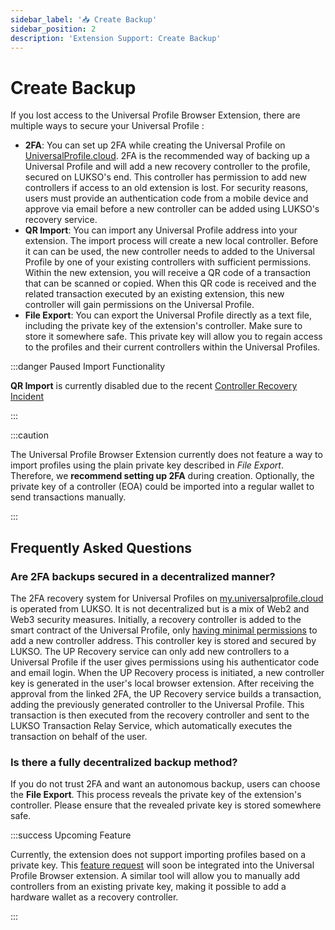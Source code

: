 ```yaml
---
sidebar_label: '📥 Create Backup'
sidebar_position: 2
description: 'Extension Support: Create Backup'
---
```


# Create Backup

If you lost access to the Universal Profile Browser Extension, there are multiple ways to secure your Universal Profile :

- **2FA**: You can set up 2FA while creating the Universal Profile on [UniversalProfile.cloud](https://universalprofile.cloud/). 2FA is the recommended way of backing up a Universal Profile and will add a new recovery controller to the profile, secured on LUKSO's end. This controller has permission to add new controllers if access to an old extension is lost. For security reasons, users must provide an authentication code from a mobile device and approve via email before a new controller can be added using LUKSO's recovery service.
- **QR Import**: You can import any Universal Profile address into your extension. The import process will create a new local controller. Before it can can be used, the new controller needs to added to the Universal Profile by one of your existing controllers with sufficient permissions. Within the new extension, you will receive a QR code of a transaction that can be scanned or copied. When this QR code is received and the related transaction executed by an existing extension, this new controller will gain permissions on the Universal Profile.
- **File Export**: You can export the Universal Profile directly as a text file, including the private key of the extension's controller. Make sure to store it somewhere safe. This private key will allow you to regain access to the profiles and their current controllers within the Universal Profiles.

:::danger Paused Import Functionality

**QR Import** is currently disabled due to the recent [Controller Recovery Incident](../incidents/controller-recovery.md)

:::

:::caution

The Universal Profile Browser Extension currently does not feature a way to import profiles using the plain private key described in _File Export_. Therefore, we **recommend setting up 2FA** during creation. Optionally, the private key of a controller (EOA) could be imported into a regular wallet to send transactions manually.

:::

## Frequently Asked Questions

### Are 2FA backups secured in a decentralized manner?

The 2FA recovery system for Universal Profiles on [my.universalprofile.cloud](https://my.universalprofile.cloud/) is operated from LUKSO. It is not decentralized but is a mix of Web2 and Web3 security measures. Initially, a recovery controller is added to the smart contract of the Universal Profile, only [having minimal permissions](../controllers.md) to add a new controller address. This controller key is stored and secured by LUKSO. The UP Recovery service can only add new controllers to a Universal Profile if the user gives permissions using his authenticator code and email login. When the UP Recovery process is initiated, a new controller key is generated in the user's local browser extension. After receiving the approval from the linked 2FA, the UP Recovery service builds a transaction, adding the previously generated controller to the Universal Profile. This transaction is then executed from the recovery controller and sent to the LUKSO Transaction Relay Service, which automatically executes the transaction on behalf of the user.

### Is there a fully decentralized backup method?

If you do not trust 2FA and want an autonomous backup, users can choose the **File Export**. This process reveals the private key of the extension's controller. Please ensure that the revealed private key is stored somewhere safe.

:::success Upcoming Feature

Currently, the extension does not support importing profiles based on a private key. This [feature request](../../general/feature-requests.md) will soon be integrated into the Universal Profile Browser extension. A similar tool will allow you to manually add controllers from an existing private key, making it possible to add a hardware wallet as a recovery controller.

:::
